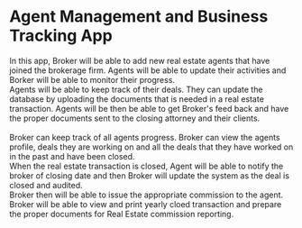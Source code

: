 # Agent Management and Business Tracking App
In this app, Broker will be able to add new real estate agents that have joined the brokerage firm. Agents will be able to update their activities and Borker will be able to monitor their progress. <br />
 Agents will be able to keep track of their deals. They can update the database by uploading the documents that is needed in a real estate transaction. Agents will be then be able to get Broker's feed back and have the proper documents sent to the closing attorney and their clients.<br />
 <br />
 Broker can keep track of all agents progress. Broker can view the agents profile, deals they are working on and all the deals that they have worked on in the past and have been closed. <br />
 When the real estate transaction is closed, Agent will be able to notify the broker of closing date and then Broker will update the system as the deal is closed and audited. <br />
 Broker then will be able to issue the appropriate commission to the agent.<br />
 Broker will be able to view and print yearly cloed transaction and prepare the proper documents for Real Estate commission reporting.
